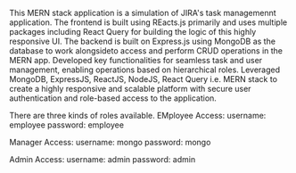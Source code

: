 This MERN stack application is a simulation of JIRA's task managemennt application.
The frontend is built using REacts.js primarily and uses multiple packages including React Query for building the logic of this highly responsive UI.
The backend is built on Express.js using MongoDB as the database to work alongsideto access and perform CRUD operations in the MERN app.
Developed key functionalities for seamless task and user management, enabling operations based on hierarchical roles.
Leveraged MongoDB, ExpressJS, ReactJS, NodeJS, React Query i.e. MERN stack to create a highly responsive and scalable platform with
secure user authentication and role-based access to the application.

There are three kinds of roles available.
EMployee Access:
username: employee
password: employee

Manager Access:
username: mongo
password: mongo

Admin Access:
username: admin
password: admin

